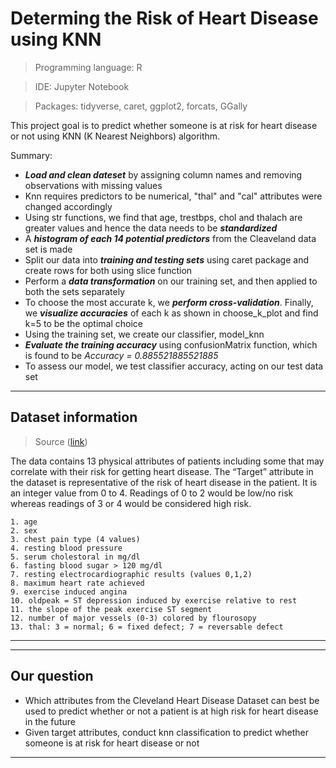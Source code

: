 # Determing the Risk of Heart Disease using KNN
>  Programming language: R

> IDE: Jupyter Notebook

>  Packages: tidyverse, caret, ggplot2, forcats, GGally

This project goal is to predict whether someone is at risk for heart disease or not using KNN (K Nearest Neighbors) algorithm.

Summary:
- _**Load and clean dateset**_ by assigning column names and removing observations with missing values
- Knn requires predictors to be numerical, "thal" and "cal" attributes were changed accordingly
- Using str functions, we find that age, trestbps, chol and thalach are greater values and hence the data needs to be _**standardized**_
- A _**histogram of each 14 potential predictors**_ from the Cleaveland data set is made
- Split our data into _**training and testing sets**_ using caret package and create rows for both using slice function
- Perform a _**data transformation**_ on our training set, and then applied to both the sets separately
- To choose the most accurate k, we _**perform cross-validation**_. Finally, we _**visualize accuracies**_ of each k as shown in choose_k_plot and find k=5 to be the optimal choice
- Using the training set, we create our classifier, model_knn
- _**Evaluate the training accuracy**_ using confusionMatrix function, which is found to be *Accuracy = 0.885521885521885*
- To assess our model, we test classifier accuracy, acting on our test data set


---
Dataset information
---
> Source ([link](https://archive.ics.uci.edu/ml/datasets/Heart+Disease))

The data contains 13 physical attributes of patients including some that may correlate with their risk for getting heart disease. The “Target” attribute in the dataset is representative of the risk of heart disease in the patient. It is an integer value from 0 to 4. Readings of 0 to 2 would be low/no risk whereas readings of 3 or 4 would be considered high risk. 
```
1. age
2. sex
3. chest pain type (4 values)
4. resting blood pressure
5. serum cholestoral in mg/dl
6. fasting blood sugar > 120 mg/dl
7. resting electrocardiographic results (values 0,1,2)
8. maximum heart rate achieved
9. exercise induced angina
10. oldpeak = ST depression induced by exercise relative to rest
11. the slope of the peak exercise ST segment
12. number of major vessels (0-3) colored by flourosopy
13. thal: 3 = normal; 6 = fixed defect; 7 = reversable defect
```
---
---
Our question
----
- Which attributes from the Cleveland Heart Disease Dataset can best be used to predict whether or not a patient is at high risk for heart disease in the future
- Given target attributes, conduct knn classification to predict whether someone is at risk for heart disease or not 

---

